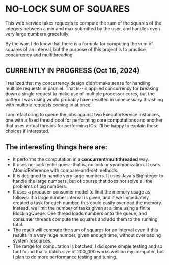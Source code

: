 # NO-LOCK SUM OF SQUARES

This web service takes requests to compute the sum
of the squares of the integers between a min and max
submitted by the user, and handles even very large numbers
gracefully.

By the way, I do know that there is a formula for computing
the sum of squares of an interval, but the purpose of this
project is to practice concurrency and multithreading.

## CURRENTLY IN PROGRESS (Oct 16, 2024)

I realized that my concurrency design didn't make sense for handling
multiple requests in parallel. That is--is applied concurrency for
breaking down a single request to make use of multiple processor cores,
but the pattern I was using would probably have resulted in unnecessary
thrashing with multiple requests coming in at once.

I am refactoring to queue the jobs against two ExecutorService instances,
one with a fixed thread pool for performing core computations and another
that uses virtual threads for performing IOs. I'll be happy to
explain those choices if interested.




## The interesting things here are:

* It performs the computation in a **concurrent**/**multithreaded** way.
* It uses no-lock techniques--that is, no lock or synchronization. It
uses AtomicReference with compare-and-set methods.
* It is designed to handle very large numbers. It uses Java's BigInteger to handle the large numbers, but of course that does not solve all the problems of big numbers.
* It uses a producer-consumer model to limit the memory usage as follows: if a large number interval is given, and if we immediately created a task for each number, this could easily overload the memory. Instead, we limit the number of tasks given at a time using a finite BlockingQueue. One thread loads numbers onto the queue, and consumer threads compute the squares and add them to the running total.
* The result will compute the sum of squares for an interval even if this results in a very huge number, given enough time, without overloading system resources. 
* The range for computation is batched. I did some simple testing and so far I found that a batch size of 200_000 works well on my computer, but I plan to do more performance testing and tuning.